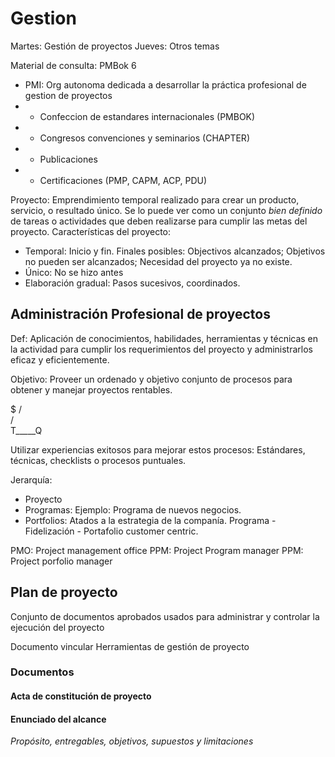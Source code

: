 # Gestion

Martes: Gestión de proyectos
Jueves: Otros temas

Material de consulta: PMBok 6
* PMI: Org autonoma dedicada a desarrollar la  práctica profesional de gestion de proyectos
* * Confeccion de estandares internacionales (PMBOK)
* * Congresos convenciones y seminarios (CHAPTER)
* * Publicaciones
* * Certificaciones (PMP, CAPM, ACP, PDU)

Proyecto: Emprendimiento temporal realizado para crear un producto, servicio, o resultado único. Se lo puede ver como un conjunto _bien definido_ de tareas o actividades que deben realizarse para cumplir las metas del proyecto.
Características del proyecto:
* Temporal: Inicio y fin. Finales posibles: Objectivos alcanzados; Objetivos no pueden ser alcanzados; Necesidad del proyecto ya no existe.
* Único: No se hizo antes
* Elaboración gradual: Pasos sucesivos, coordinados.

## Administración Profesional de proyectos

Def: Aplicación de conocimientos, habilidades, herramientas y técnicas en la actividad para cumplir los requerimientos del proyecto y administrarlos eficaz y eficientemente.

Objetivo: Proveer un ordenado y objetivo conjunto de procesos para obtener y manejar proyectos rentables.

   $
  / \
 /   \
T_____Q

Utilizar experiencias exitosos para mejorar estos procesos: Estándares, técnicas, checklists o procesos puntuales.

Jerarquía:
* Proyecto
 * Programas: Ejemplo: Programa de nuevos negocios.
  * Portfolios: Atados a la estrategia de la companía. Programa - Fidelización - Portafolio customer centric.


PMO: Project management office
PPM: Project Program manager
PPM: Project porfolio manager

## Plan de proyecto
Conjunto de documentos aprobados usados para administrar y controlar la ejecución del proyecto

Documento vincular
Herramientas de gestión de proyecto

### Documentos
#### Acta de constitución de proyecto
#### Enunciado del alcance
*Propósito, entregables, objetivos, supuestos y limitaciones*

